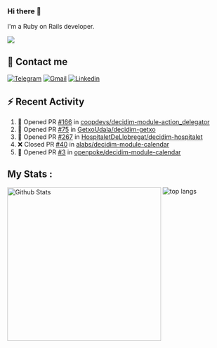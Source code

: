 ### Hi there 👋

I'm a Ruby on Rails developer.

<img src="https://komarev.com/ghpvc/?username=antopalidi&color=blueviolet">

## 📩 Contact me 
[![Telegram](https://img.shields.io/badge/Telegram-2CA5E0?style=for-the-badge&logo=telegram&logoColor=white)](https://t.me/anna_top)
[![Gmail](https://img.shields.io/badge/email-D14836?style=for-the-badge&logo=gmail&logoColor=white)](mailto:topalidisanna@gmail.com)
[![Linkedin](https://img.shields.io/badge/LinkedIn-0077B5?style=for-the-badge&logo=linkedin&logoColor=white)](https://www.linkedin.com/in/topalidi/)
<!-- [![Codewars](https://img.shields.io/badge/Codewars-B1361E?style=for-the-badge&logo=Codewars&logoColor=white)](https://www.codewars.com/users/antopalidi) -->

## :zap: Recent Activity

<!--START_SECTION:activity-->
1. 💪 Opened PR [#166](https://github.com/coopdevs/decidim-module-action_delegator/pull/166) in [coopdevs/decidim-module-action_delegator](https://github.com/coopdevs/decidim-module-action_delegator)
2. 💪 Opened PR [#75](https://github.com/GetxoUdala/decidim-getxo/pull/75) in [GetxoUdala/decidim-getxo](https://github.com/GetxoUdala/decidim-getxo)
3. 💪 Opened PR [#267](https://github.com/HospitaletDeLlobregat/decidim-hospitalet/pull/267) in [HospitaletDeLlobregat/decidim-hospitalet](https://github.com/HospitaletDeLlobregat/decidim-hospitalet)
4. ❌ Closed PR [#40](https://github.com/alabs/decidim-module-calendar/pull/40) in [alabs/decidim-module-calendar](https://github.com/alabs/decidim-module-calendar)
5. 💪 Opened PR [#3](https://github.com/openpoke/decidim-module-calendar/pull/3) in [openpoke/decidim-module-calendar](https://github.com/openpoke/decidim-module-calendar)
<!--END_SECTION:activity-->

## My Stats :
<!--
<img alt="activity" src="https://streak-stats.demolab.com?user=antopalidi" />
-->
<div>
<img align="top" width="350px" alt="Github Stats" src="https://github-readme-stats-1-brown.vercel.app/api?username=antopalidi&count_private=true&show_icons=true&hide_border=true" />
<img align="top" alt="top langs" src="https://github-readme-stats-1-brown.vercel.app/api/top-langs/?username=antopalidi&layout=compact" />
 </div>
<!--
#### [My CV](https://antopalidi.github.io/my_cv/)
-->

<!--
**antopalidi/antopalidi** is a ✨ _special_ ✨ repository because its `README.md` (this file) appears on your GitHub profile.
-->
